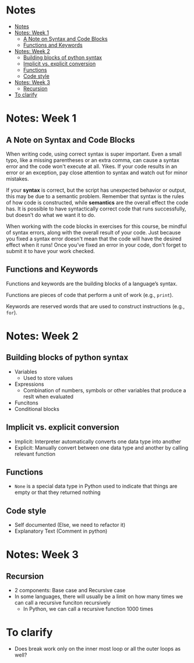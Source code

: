 # Notes

- [Notes](#notes)
- [Notes: Week 1](#notes-week-1)
  - [A Note on Syntax and Code Blocks](#a-note-on-syntax-and-code-blocks)
  - [Functions and Keywords](#functions-and-keywords)
- [Notes: Week 2](#notes-week-2)
  - [Building blocks of python syntax](#building-blocks-of-python-syntax)
  - [Implicit vs. explicit conversion](#implicit-vs-explicit-conversion)
  - [Functions](#functions)
  - [Code style](#code-style)
- [Notes: Week 3](#notes-week-3)
  - [Recursion](#recursion)
- [To clarify](#to-clarify)

# Notes: Week 1
## A Note on Syntax and Code Blocks
When writing code, using correct syntax is super important. Even a small typo, like a missing parentheses or an extra comma, can cause a syntax error and the code won't execute at all. Yikes. If your code results in an error or an exception, pay close attention to syntax and watch out for minor mistakes.

If your **syntax** is correct, but the script has unexpected behavior or output, this may be due to a semantic problem. Remember that syntax is the rules of how code is constructed, while **semantics** are the overall effect the code has. It is possible to have syntactically correct code that runs successfully, but doesn't do what we want it to do.

When working with the code blocks in exercises for this course, be mindful of syntax errors, along with the overall result of your code. Just because you fixed a syntax error doesn't mean that the code will have the desired effect when it runs! Once you’ve fixed an error in your code, don't forget to submit it to have your work checked.

## Functions and Keywords
Functions and keywords are the building blocks of a language’s syntax.

Functions are pieces of code that perform a unit of work (e.g., `print`).

Keywords are reserved words that are used to construct instructions (e.g., `for`).

# Notes: Week 2
## Building blocks of python syntax
- Variables
  - Used to store values 
- Expressions
  - Combination of numbers, symbols or other variables that produce a reslt when evaluated
- Funcitons
- Conditional blocks

## Implicit vs. explicit conversion
- Implicit: Interpreter automatically converts one data type into another
- Explicit: Manually convert between one data type and another by calling relevant function

## Functions
- `None` is a special data type in Python used to indicate that things are empty or that they returned nothing

## Code style
- Self documented (Else, we need to refactor it)
- Explanatory Text (Comment in python)
  
# Notes: Week 3
## Recursion
- 2 components: Base case and Recursive case
- In some languages, there will usually be a limit on how many times we can call a recursive funciton recursively
  - In Python, we can call a recursive function 1000 times


# To clarify
- Does break work only on the inner most loop or all the outer loops as well?